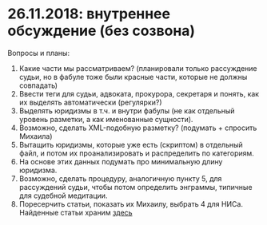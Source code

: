 # 26.11.2018: внутреннее обсуждение (без созвона) #

Вопросы и планы:
1. Какие части мы рассматриваем? (планировали только рассуждение судьи, но в фабуле тоже были красные части, которые не должны совпадать)
2. Ввести теги для судьи, адвоката, прокурора, секретаря и понять, как их выделять автоматически (регулярки?)
3. Выделять юридизмы в т.ч. и внутри фабулы (не как отдельный уровень разметки, а как именованные сущности).
4. Возможно, сделать XML-подобную разметку? (подумать + спросить Михаила)
5. Вытащить юридизмы, которые уже есть (скриптом) в отдельный файл, и потом их проанализировать и распределить по категориям.
6. На основе этих данных подумать про минимальную длину юридизма.
7. Возможно, сделать процедуру, аналогичную пункту 5, для рассуждений судьи, чтобы потом определить энграммы, типичные для судебной медитации.
7. Поресерчить статьи, показать их Михаилу, выбрать 4 для НИСа. Найденные статьи храним [здесь](https://docs.google.com/document/d/1ueKe129ow_Nz2Rq2Ibzwga0DByRwoC9Uv_NigirB6G4/edit)
